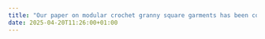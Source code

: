 ```yaml
---
title: "Our paper on modular crochet granny square garments has been conditionally accepted to DIS 2025!"
date: 2025-04-20T11:26:00+01:00
---
```

